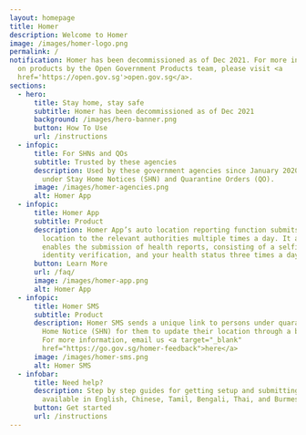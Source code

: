 ```yaml
---
layout: homepage
title: Homer
description: Welcome to Homer
image: /images/homer-logo.png
permalink: /
notification: Homer has been decommissioned as of Dec 2021. For more information
  on products by the Open Government Products team, please visit <a
  href='https://open.gov.sg'>open.gov.sg</a>.
sections:
  - hero:
      title: Stay home, stay safe
      subtitle: Homer has been decommissioned as of Dec 2021
      background: /images/hero-banner.png
      button: How To Use
      url: /instructions
  - infopic:
      title: For SHNs and QOs
      subtitle: Trusted by these agencies
      description: Used by these government agencies since January 2020 for persons
        under Stay Home Notices (SHN) and Quarantine Orders (QO).
      image: /images/homer-agencies.png
      alt: Homer App
  - infopic:
      title: Homer App
      subtitle: Product
      description: Homer App’s auto location reporting function submits your current
        location to the relevant authorities multiple times a day. It also
        enables the submission of health reports, consisting of a selfie for
        identity verification, and your health status three times a day.
      button: Learn More
      url: /faq/
      image: /images/homer-app.png
      alt: Homer App
  - infopic:
      title: Homer SMS
      subtitle: Product
      description: Homer SMS sends a unique link to persons under quarantine or Stay
        Home Notice (SHN) for them to update their location through a browser.
        For more information, email us <a target="_blank"
        href="https://go.gov.sg/homer-feedback">here</a>
      image: /images/homer-sms.png
      alt: Homer SMS
  - infobar:
      title: Need help?
      description: Step by step guides for getting setup and submitting reports
        available in English, Chinese, Tamil, Bengali, Thai, and Burmese
      button: Get started
      url: /instructions
---
```

